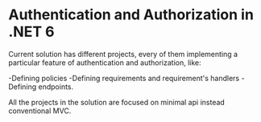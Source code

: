 # Authentication and Authorization in .NET 6
Current solution has different projects, every of them implementing a particular feature of authentication and authorization, like:

-Defining policies
-Defining requirements and requirement's handlers
-Defining endpoints.

All the projects in the solution are focused on minimal api instead conventional MVC.

